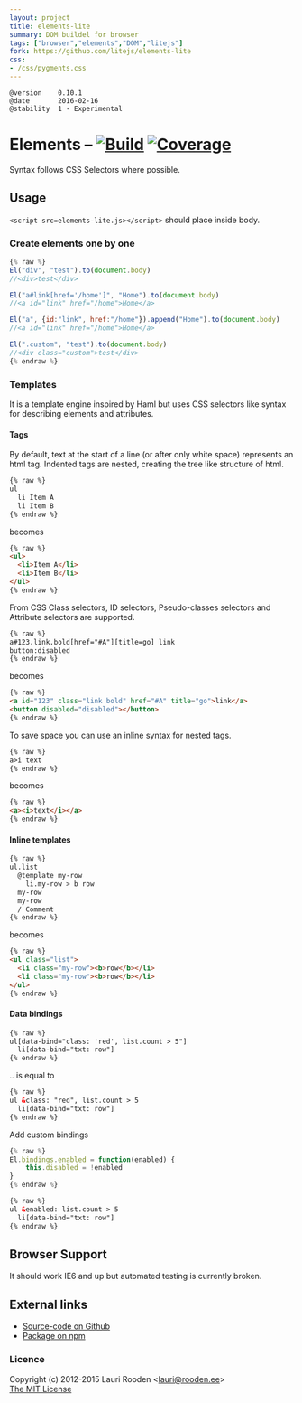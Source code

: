 ```yaml
---                                                                             
layout: project                                                                 
title: elements-lite
summary: DOM buildel for browser
tags: ["browser","elements","DOM","litejs"]
fork: https://github.com/litejs/elements-lite
css:                                                                            
- /css/pygments.css                                                              
---                                                                             
```

[1]: https://secure.travis-ci.org/litejs/elements-lite.png
[2]: https://travis-ci.org/litejs/elements-lite
[3]: https://coveralls.io/repos/litejs/elements-lite/badge.png
[4]: https://coveralls.io/r/litejs/elements-lite


    @version    0.10.1
    @date       2016-02-16
    @stability  1 - Experimental


Elements &ndash; [![Build][1]][2] [![Coverage][3]][4]
========

Syntax follows CSS Selectors where possible.

Usage
-----

`<script src=elements-lite.js></script>` should place inside body.

### Create elements one by one

```javascript
{% raw %}
El("div", "test").to(document.body)
//<div>test</div>

El("a#link[href='/home']", "Home").to(document.body)
//<a id="link" href="/home">Home</a>

El("a", {id:"link", href:"/home"}).append("Home").to(document.body)
//<a id="link" href="/home">Home</a>

El(".custom", "test").to(document.body)
//<div class="custom">test</div>
{% endraw %}
```


### Templates

It is a template engine inspired by Haml
but uses CSS selectors like syntax for describing elements and attributes.


#### Tags

By default, text at the start of a line (or after only white space) represents an html tag. 
Indented tags are nested, creating the tree like structure of html.


```html
{% raw %}
ul
  li Item A
  li Item B
{% endraw %}
```

becomes

```html
{% raw %}
<ul>
  <li>Item A</li>
  <li>Item B</li>
</ul>
{% endraw %}
```

From CSS Class selectors, ID selectors, Pseudo-classes selectors
and Attribute selectors are supported.

```html
{% raw %}
a#123.link.bold[href="#A"][title=go] link
button:disabled
{% endraw %}
```

becomes

```html
{% raw %}
<a id="123" class="link bold" href="#A" title="go">link</a>
<button disabled="disabled"></button>
{% endraw %}
```


To save space you can use an inline syntax for nested tags.

```html
{% raw %}
a>i text
{% endraw %}
```

becomes

```html
{% raw %}
<a><i>text</i></a>
{% endraw %}
```

#### Inline templates

```html
{% raw %}
ul.list
  @template my-row
    li.my-row > b row
  my-row
  my-row
  / Comment
{% endraw %}
```

becomes

```html
{% raw %}
<ul class="list">
  <li class="my-row"><b>row</b></li>
  <li class="my-row"><b>row</b></li>
</ul>
{% endraw %}
```

#### Data bindings

```html
{% raw %}
ul[data-bind="class: 'red', list.count > 5"]
  li[data-bind="txt: row"]
{% endraw %}
```

.. is equal to

```html
{% raw %}
ul &class: "red", list.count > 5
  li[data-bind="txt: row"]
{% endraw %}
```

Add custom bindings

```javascript
{% raw %}
El.bindings.enabled = function(enabled) {
    this.disabled = !enabled
}
{% endraw %}
```

```html
{% raw %}
ul &enabled: list.count > 5
  li[data-bind="txt: row"]
{% endraw %}
```


Browser Support
---------------

It should work IE6 and up but automated testing is currently broken.



External links
--------------

-   [Source-code on Github](https://github.com/litejs/elements-lite)
-   [Package on npm](https://npmjs.org/package/elements-lite)



### Licence

Copyright (c) 2012-2015 Lauri Rooden &lt;lauri@rooden.ee&gt;  
[The MIT License](http://lauri.rooden.ee/mit-license.txt)


